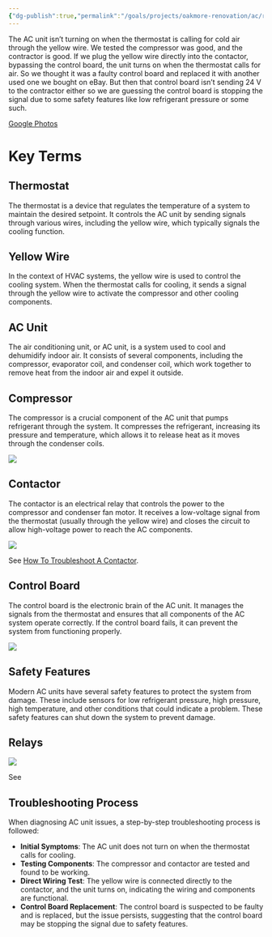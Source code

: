 ```yaml
---
{"dg-publish":true,"permalink":"/goals/projects/oakmore-renovation/ac/replace-ac-control-board/","tags":["oakmore-renovation-task"],"created":"Jun 29, 2024, 9:53 AM"}
---
```



The AC unit isn’t turning on when the thermostat is calling for cold air through the yellow wire. We tested the compressor was good, and the contractor is good. If we plug the yellow wire directly into the contactor, bypassing the control board, the unit turns on when the thermostat calls for air. So we thought it was a faulty control board and replaced it with another used one we bought on eBay. But then that control board isn’t sending 24 V to the contractor either so we are guessing the control board is stopping the signal due to some safety features like low refrigerant pressure or some such.


[Google Photos](https://photos.app.goo.gl/moJJ81FjhgpLVhQSA)

# Key Terms

## Thermostat

The thermostat is a device that regulates the temperature of a system to maintain the desired setpoint. It controls the AC unit by sending signals through various wires, including the yellow wire, which typically signals the cooling function.

## Yellow Wire

In the context of HVAC systems, the yellow wire is used to control the cooling system. When the thermostat calls for cooling, it sends a signal through the yellow wire to activate the compressor and other cooling components.

## AC Unit

The air conditioning unit, or AC unit, is a system used to cool and dehumidify indoor air. It consists of several components, including the compressor, evaporator coil, and condenser coil, which work together to remove heat from the indoor air and expel it outside.

## Compressor

The compressor is a crucial component of the AC unit that pumps refrigerant through the system. It compresses the refrigerant, increasing its pressure and temperature, which allows it to release heat as it moves through the condenser coils.

![](https://m.media-amazon.com/images/I/91YGTNQhenL._AC_UF1000,1000_QL80_.jpg)

## Contactor

The contactor is an electrical relay that controls the power to the compressor and condenser fan motor. It receives a low-voltage signal from the thermostat (usually through the yellow wire) and closes the circuit to allow high-voltage power to reach the AC components.

![](https://i.ytimg.com/vi/-HbX7F4E7eQ/maxresdefault.jpg)

See [How To Troubleshoot A Contactor](https://www.youtube.com/watch?app=desktop&v=-HbX7F4E7eQ).
## Control Board

The control board is the electronic brain of the AC unit. It manages the signals from the thermostat and ensures that all components of the AC system operate correctly. If the control board fails, it can prevent the system from functioning properly.

![](https://i.ytimg.com/vi/hijUExXrcm8/sddefault.jpg)

## Safety Features

Modern AC units have several safety features to protect the system from damage. These include sensors for low refrigerant pressure, high pressure, high temperature, and other conditions that could indicate a problem. These safety features can shut down the system to prevent damage.

## Relays

![](https://i.ytimg.com/vi/yHCko6sBkgs/hq720.jpg?sqp=-oaymwEhCK4FEIIDSFryq4qpAxMIARUAAAAAGAElAADIQj0AgKJD&rs=AOn4CLAk-KMe-7W4jwcnTt3OyzVgtUjYGQ)

See 
## Troubleshooting Process

When diagnosing AC unit issues, a step-by-step troubleshooting process is followed:

- **Initial Symptoms**: The AC unit does not turn on when the thermostat calls for cooling.
- **Testing Components**: The compressor and contactor are tested and found to be working.
- **Direct Wiring Test**: The yellow wire is connected directly to the contactor, and the unit turns on, indicating the wiring and components are functional.
- **Control Board Replacement**: The control board is suspected to be faulty and is replaced, but the issue persists, suggesting that the control board may be stopping the signal due to safety features.